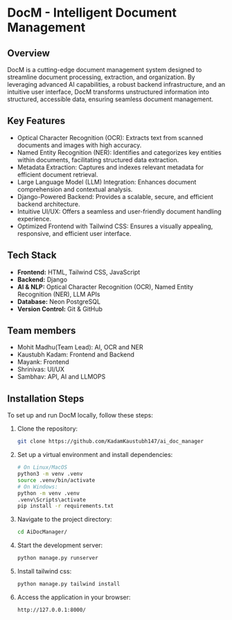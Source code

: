 # DocM - Intelligent Document Management

## Overview
DocM is a cutting-edge document management system designed to streamline document processing, extraction, and organization. By leveraging advanced AI capabilities, a robust backend infrastructure, and an intuitive user interface, DocM transforms unstructured information into structured, accessible data, ensuring seamless document management.

## Key Features
-  Optical Character Recognition (OCR): Extracts text from scanned documents and images with high accuracy.
-  Named Entity Recognition (NER): Identifies and categorizes key entities within documents, facilitating structured data extraction.
-  Metadata Extraction: Captures and indexes relevant metadata for efficient document retrieval.
-  Large Language Model (LLM) Integration: Enhances document comprehension and contextual analysis.
-  Django-Powered Backend: Provides a scalable, secure, and efficient backend architecture.
-  Intuitive UI/UX: Offers a seamless and user-friendly document handling experience.
- Optimized Frontend with Tailwind CSS: Ensures a visually appealing, responsive, and efficient user interface.

## Tech Stack
- **Frontend:** HTML, Tailwind CSS, JavaScript
- **Backend:** Django
- **AI & NLP:** Optical Character Recognition (OCR), Named Entity Recognition (NER), LLM APIs
- **Database:** Neon PostgreSQL
- **Version Control:** Git & GitHub

## Team members

- Mohit Madhu(Team Lead): AI, OCR and NER
- Kaustubh Kadam: Frontend and Backend
- Mayank: Frontend
- Shrinivas: UI/UX
- Sambhav: API, AI and LLMOPS

## Installation Steps
To set up and run DocM locally, follow these steps:

1. Clone the repository:
   ```sh
   git clone https://github.com/KadamKaustubh147/ai_doc_manager
   ```

2. Set up a virtual environment and install dependencies:
   ```sh
   # On Linux/MacOS
   python3 -m venv .venv
   source .venv/bin/activate  
   # On Windows: 
   python -m venv .venv
   .venv\Scripts\activate
   pip install -r requirements.txt
   ```
3. Navigate to the project directory:
   ```sh
   cd AiDocManager/
   ```


4. Start the development server:
   ```sh
   python manage.py runserver
   ```

5. Install tailwind css:
   ```sh
   python manage.py tailwind install
   ```


5. Access the application in your browser:
   ```
   http://127.0.0.1:8000/
   ```
